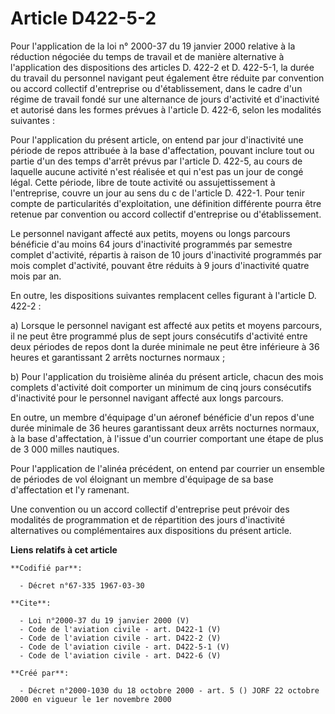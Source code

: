 # Article D422-5-2

Pour l'application de la loi n° 2000-37 du 19 janvier 2000 relative à la réduction négociée du temps de travail et de manière
alternative à l'application des dispositions des articles D. 422-2 et D. 422-5-1, la durée du travail du personnel navigant
peut également être réduite par convention ou accord collectif d'entreprise ou d'établissement, dans le cadre d'un régime de
travail fondé sur une alternance de jours d'activité et d'inactivité et autorisé dans les formes prévues à l'article D.
422-6, selon les modalités suivantes : 

Pour l'application du présent article, on entend par jour d'inactivité une période de repos attribuée à la base
d'affectation, pouvant inclure tout ou partie d'un des temps d'arrêt prévus par l'article D. 422-5, au cours de laquelle
aucune activité n'est réalisée et qui n'est pas un jour de congé légal. Cette période, libre de toute activité ou
assujettissement à l'entreprise, couvre un jour au sens du c de l'article D. 422-1. Pour tenir compte de particularités
d'exploitation, une définition différente pourra être retenue par convention ou accord collectif d'entreprise ou
d'établissement. 

Le personnel navigant affecté aux petits, moyens ou longs parcours bénéficie d'au moins 64 jours d'inactivité programmés par
semestre complet d'activité, répartis à raison de 10 jours d'inactivité programmés par mois complet d'activité, pouvant être
réduits à 9 jours d'inactivité quatre mois par an. 

En outre, les dispositions suivantes remplacent celles figurant à l'article D. 422-2 : 

a) Lorsque le personnel navigant est affecté aux petits et moyens parcours, il ne peut être programmé plus de sept jours
consécutifs d'activité entre deux périodes de repos dont la durée minimale ne peut être inférieure à 36 heures et
garantissant 2 arrêts nocturnes normaux ; 

b) Pour l'application du troisième alinéa du présent article, chacun des mois complets d'activité doit comporter un minimum
de cinq jours consécutifs d'inactivité pour le personnel navigant affecté aux longs parcours. 

En outre, un membre d'équipage d'un aéronef bénéficie d'un repos d'une durée minimale de 36 heures garantissant deux arrêts
nocturnes normaux, à la base d'affectation, à l'issue d'un courrier comportant une étape de plus de 3 000 milles nautiques. 

Pour l'application de l'alinéa précédent, on entend par courrier un ensemble de périodes de vol éloignant un membre
d'équipage de sa base d'affectation et l'y ramenant. 

Une convention ou un accord collectif d'entreprise peut prévoir des modalités de programmation et de répartition des jours
d'inactivité alternatives ou complémentaires aux dispositions du présent article.

**Liens relatifs à cet article**

	**Codifié par**:

	  - Décret n°67-335 1967-03-30

	**Cite**:

	  - Loi n°2000-37 du 19 janvier 2000 (V)
	  - Code de l'aviation civile - art. D422-1 (V)
	  - Code de l'aviation civile - art. D422-2 (V)
	  - Code de l'aviation civile - art. D422-5-1 (V)
	  - Code de l'aviation civile - art. D422-6 (V)

	**Créé par**:

	  - Décret n°2000-1030 du 18 octobre 2000 - art. 5 () JORF 22 octobre 2000 en vigueur le 1er novembre 2000
